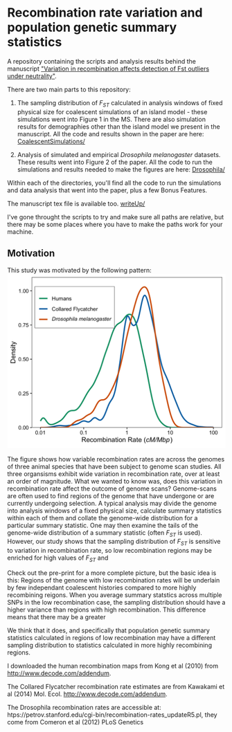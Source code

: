 # Recombination rate variation and population genetic summary statistics

A repository containing the scripts and analysis results behind the manuscript ["Variation in recombination affects detection of Fst outliers under neutrality"](https://www.biorxiv.org/content/10.1101/2020.02.06.937813v1).

There are two main parts to this repository:

 1. The sampling distribution of *F<sub>ST</sub>* calculated in analysis windows of fixed physical size for coalescent simulations of an island model - these simulations went into Figure 1 in the MS. There are also simulation results for demographies other than the island model we present in the manuscript. All the code and results shown in the paper are here: [CoalescentSimulations/](CoalescentSimulations/)

 2. Analysis of simulated and empirical *Drosophila melanogaster* datasets. These results went into Figure 2 of the paper. All the code to run the simulations and results needed to make the figures are here: [Drosophila/](Drosophila/)
 
Within each of the directories, you'll find all the code to run the simulations and data analysis that went into the paper, plus a few Bonus Features. 

The manuscript tex file is available too. [writeUp/](writeUp/)

I've gone throught the scripts to try and make sure all paths are relative, but there may be some places where you have to make the paths work for your machine.

## Motivation

This study was motivated by the following pattern:
![](writeUp/RecRateVariation.png)

The figure shows how variable recombination rates are across the genomes of three animal species that have been subject to genome scan studies. All three organsisms exhibit wide variation in recombination rate, over at least an order of magnitude. What we wanted to know was, does this variation in recombination rate affect the outcome of genome scans? Genome-scans are often used to find regions of the genome that have undergone or are currently undergoing selection. A typical analysis may divide the genome into analysis windows of a fixed physical size, calculate summary statistics within each of them and collate the genome-wide distribution for a particular summary statistic. One may then examine the tails of the genome-wide distribution of a summary statistic (often *F<sub>ST</sub>* is used). However, our study shows that the sampling distribution of *F<sub>ST</sub>* is sensitive to variation in recombination rate, so low recombination regions may be enriched for high values of *F<sub>ST</sub>* and 

Check out the pre-print for a more complete picture, but the basic idea is this: Regions of the genome with low recombination rates will be underlain by few independant coalescent histories compared to more highly recombining reigons. When you average summary statstics across multiple SNPs in the low recombination case, the sampling distribution should have a higher variance than regions with high recombination. This difference means that there may be a greater 

We think that it does, and specifically that population genetic summary statistics calculated in regions of low recombination may have a different sampling distribution to statistics calculated in more highly recombining regions. 

I downloaded the human recombination maps from Kong et al (2010) from http://www.decode.com/addendum. 

The Collared Flycatcher recombination rate estimates are from Kawakami et al (2014) Mol. Ecol.  http://www.decode.com/addendum.

The Drosophila recombination rates are accessible at: htps://petrov.stanford.edu/cgi-bin/recombination-rates_updateR5.pl, they come from Comeron et al (2012) PLoS Genetics



